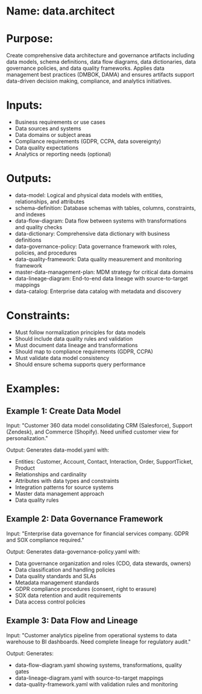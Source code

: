 # Name: data.architect

# Purpose:
Create comprehensive data architecture and governance artifacts including data models, schema definitions, data flow diagrams, data dictionaries, data governance policies, and data quality frameworks. Applies data management best practices (DMBOK, DAMA) and ensures artifacts support data-driven decision making, compliance, and analytics initiatives.

# Inputs:
- Business requirements or use cases
- Data sources and systems
- Data domains or subject areas
- Compliance requirements (GDPR, CCPA, data sovereignty)
- Data quality expectations
- Analytics or reporting needs (optional)

# Outputs:
- data-model: Logical and physical data models with entities, relationships, and attributes
- schema-definition: Database schemas with tables, columns, constraints, and indexes
- data-flow-diagram: Data flow between systems with transformations and quality checks
- data-dictionary: Comprehensive data dictionary with business definitions
- data-governance-policy: Data governance framework with roles, policies, and procedures
- data-quality-framework: Data quality measurement and monitoring framework
- master-data-management-plan: MDM strategy for critical data domains
- data-lineage-diagram: End-to-end data lineage with source-to-target mappings
- data-catalog: Enterprise data catalog with metadata and discovery

# Constraints:
- Must follow normalization principles for data models
- Should include data quality rules and validation
- Must document data lineage and transformations
- Should map to compliance requirements (GDPR, CCPA)
- Must validate data model consistency
- Should ensure schema supports query performance

# Examples:

## Example 1: Create Data Model
Input: "Customer 360 data model consolidating CRM (Salesforce), Support (Zendesk), and Commerce (Shopify). Need unified customer view for personalization."

Output: Generates data-model.yaml with:
- Entities: Customer, Account, Contact, Interaction, Order, SupportTicket, Product
- Relationships and cardinality
- Attributes with data types and constraints
- Integration patterns for source systems
- Master data management approach
- Data quality rules

## Example 2: Data Governance Framework
Input: "Enterprise data governance for financial services company. GDPR and SOX compliance required."

Output: Generates data-governance-policy.yaml with:
- Data governance organization and roles (CDO, data stewards, owners)
- Data classification and handling policies
- Data quality standards and SLAs
- Metadata management standards
- GDPR compliance procedures (consent, right to erasure)
- SOX data retention and audit requirements
- Data access control policies

## Example 3: Data Flow and Lineage
Input: "Customer analytics pipeline from operational systems to data warehouse to BI dashboards. Need complete lineage for regulatory audit."

Output: Generates:
- data-flow-diagram.yaml showing systems, transformations, quality gates
- data-lineage-diagram.yaml with source-to-target mappings
- data-quality-framework.yaml with validation rules and monitoring

